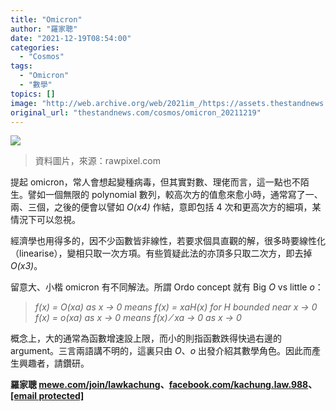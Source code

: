 ```yaml
---
title: "Omicron"
author: "羅家聰"
date: "2021-12-19T08:54:00"
categories:
  - "Cosmos"
tags:
  - "Omicron"
  - "數學"
topics: []
image: "http://web.archive.org/web/2021im_/https://assets.thestandnews.com/media/photos/942141321452321024004230335414241.png"
original_url: "thestandnews.com/cosmos/omicron_20211219"
---
```

![](http://web.archive.org/web/2021im_/https://assets.thestandnews.com/media/photos/942141321452321024004230335414241.png)
> 資料圖片，來源：rawpixel.com

提起 omicron，常人會想起變種病毒，但其實對數、理佬而言，這一點也不陌生。譬如一個無限的 polynomial 數列，較高次方的值愈來愈小時，通常寫了一、兩、三個，之後的便會以譬如 _O(x4)_ 作結，意即包括 4 次和更高次方的細項，某情況下可以忽視。

經濟學也用得多的，因不少函數皆非線性，若要求個具直觀的解，很多時要線性化（linearise），變相只取一次方項。有些質疑此法的亦頂多只取二次方，即去掉 _O(x3)_。

留意大、小楷 omicron 有不同解法。所謂 Ordo concept 就有 Big _O_ vs little _ο_：

> _f(x) = O(xa) as x → 0 means f(x) = xaH(x) for H bounded near x → 0  
> f(x) = ο(xa) as x → 0 means f(x) ⁄ xa → 0 as x → 0_

概念上，大的通常為函數增速設上限，而小的則指函數跌得快過右邊的 argument。三言兩語講不明的，這裏只由 _O_、_ο_ 出發介紹其數學角色。因此而產生興趣者，請鑽研。

**羅家聰 [mewe.com/join/lawkachung](http://web.archive.org/web/20211219014635/https://mewe.com/join/lawkachung)、[facebook.com/kachung.law.988](http://web.archive.org/web/20211219014635/https://www.facebook.com/kachung.law.988)、[\[email protected\]](/web/20211219014635/https://www.thestandnews.com/cdn-cgi/l/email-protection#751914021e14161d001b12351218141c195b161a18)**